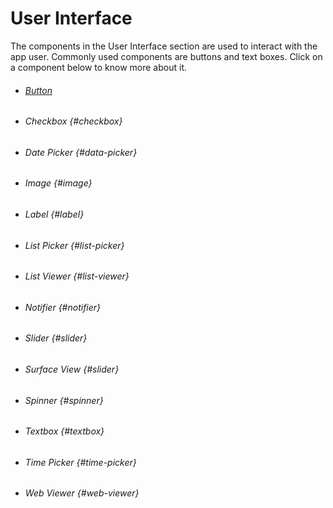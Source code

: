 # User Interface

The components in the User Interface section are used to interact with the app user. Commonly used components are buttons and text boxes. Click on a component below to know more about it.

* ###### [Button](/components/user-interface/button.md)
* ###### Checkbox {#checkbox}
* ###### Date Picker {#data-picker}
* ###### Image {#image}
* ###### Label {#label}
* ###### List Picker {#list-picker}
* ###### List Viewer {#list-viewer}
* ###### Notifier {#notifier}
* ###### Slider {#slider}
* ###### Surface View {#slider}
* ###### Spinner {#spinner}
* ###### Textbox {#textbox}
* ###### Time Picker {#time-picker}
* ###### Web Viewer {#web-viewer}

##### 



